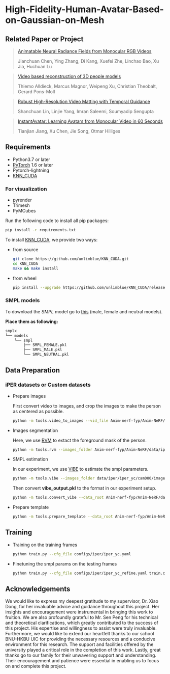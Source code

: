 # High-Fidelity-Human-Avatar-Based-on-Gaussian-on-Mesh

## Related Paper or Project
> [Animatable Neural Radiance Fields from Monocular RGB Videos](https://arxiv.org/abs/2106.13629)
>   
> Jianchuan Chen, Ying Zhang, Di Kang, Xuefei Zhe, Linchao Bao, Xu Jia, Huchuan Lu

> [Video based reconstruction of 3D people models](https://arxiv.org/abs/1803.04758)
> 
> Thiemo Alldieck, Marcus Magnor, Weipeng Xu, Christian Theobalt, Gerard Pons-Moll

> [Robust High-Resolution Video Matting with Temporal Guidance](https://arxiv.org/abs/2108.11515)
> 
> Shanchuan Lin, Linjie Yang, Imran Saleemi, Soumyadip Sengupta

> [InstantAvatar: Learning Avatars from Monocular Video in 60 Seconds](https://arxiv.org/abs/2212.10550)
> 
> Tianjian Jiang, Xu Chen, Jie Song, Otmar Hilliges

## Requirements
- Python3.7 or later
- [PyTorch](https://pytorch.org/) 1.6 or later
- Pytorch-lightning
- [KNN_CUDA](https://github.com/unlimblue/KNN_CUDA)

### For visualization
- pyrender
- Trimesh
- PyMCubes
  
Run the following code to install all pip packages:
```sh
pip install -r requirements.txt
```

To install [KNN_CUDA](https://github.com/unlimblue/KNN_CUDA), we provide two ways:
* from source
  ```sh
  git clone https://github.com/unlimblue/KNN_CUDA.git
  cd KNN_CUDA
  make && make install
  ```
* from wheel
  ```sh
  pip install --upgrade https://github.com/unlimblue/KNN_CUDA/releases/download/0.2/KNN_CUDA-0.2-py3-none-any.whl
  ```

### SMPL models
To download the *SMPL* model go to [this](http://smpl.is.tue.mpg.de) (male, female and neutral models).

**Place them as following:**
```bash
smplx
└── models
    └── smpl
        ├── SMPL_FEMALE.pkl
        ├── SMPL_MALE.pkl
        └── SMPL_NEUTRAL.pkl
```

## Data Preparation
### iPER datasets or Custom datasets
* Prepare images

  First convert video to images, and crop the images to make the person as centered as possible.
  ```sh
  python -m tools.video_to_images --vid_file Anim-nerf-fyp/Anim-NeRF/data/iper/iper_yc/female_1_1.mp4 --output_folder Anim-nerf-fyp/Anim-NeRF/data/iper/iper_yc/cam000/images --img_wh 1080 1080 --offsets 0 0
  ```

* Images segmentation

  Here, we use [RVM](https://github.com/PeterL1n/RobustVideoMatting) to extact the foreground mask of the person.
  ```sh
  python -m tools.rvm --images_folder Anim-nerf-fyp/Anim-NeRF/data/iper/iper_yc/cam000/images --output_folder Anim-nerf-fyp/Anim-NeRF/data/iper/iper_yc/cam000/images
  ```

* SMPL estimation

  In our experiment, we use [VIBE](https://github.com/mkocabas/VIBE) to estimate the smpl parameters.
  ```sh
  python -m tools.vibe --images_folder data/iper/iper_yc/cam000/images --output_folder data/iper/iper_yc
  ```
  Then convert **vibe_output.pkl** to the format in our experiment setup.
  ```sh
  python -m tools.convert_vibe --data_root Anim-nerf-fyp/Anim-NeRF/data/iper --people_ID iper_yc --gender neutral
  ```

* Prepare template
  ```sh
  python -m tools.prepare_template --data_root Anim-nerf-fyp/Anim-NeRF/data/iper --people_ID iper_yc --model_type smpl --gender neutral --model_path Anim-nerf-fyp/Anim-NeRF/smplx/models
  ```

## Training
- Training on the training frames
  ```sh
  python train.py --cfg_file configs/iper/iper_yc.yaml
  ```
- Finetuning the smpl params on the testing frames
  ```sh
  python train.py --cfg_file configs/iper/iper_yc_refine.yaml train.ckpt_path checkpoints/iper/last.ckpt
  ```

## Acknowledgements
We would like to express my deepest gratitude to my supervisor, Dr. Xiao Dong, for her invaluable advice and guidance throughout this project. Her insights and encouragement were instrumental in bringing this work to fruition. We are also profoundly grateful to Mr. Sen Peng for his technical and theoretical clarifications, which greatly contributed to the success of this project. His expertise and willingness to assist were truly invaluable. Furthermore, we would like to extend our heartfelt thanks to our school BNU-HKBU UIC for providing the necessary resources and a conducive environment for this research. The support and facilities offered by the university played a critical role in the completion of this work. Lastly, great thanks go to our family for their unwavering support and understanding. Their encouragement and patience were essential in enabling us to focus on and complete this project. 
